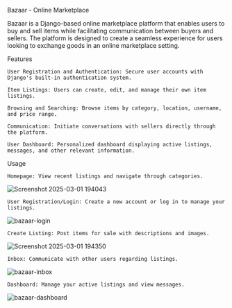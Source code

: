 Bazaar - Online Marketplace

Bazaar is a Django-based online marketplace platform that enables users to buy and sell items while facilitating communication between buyers and sellers. The platform is designed to create a seamless     experience for users looking to exchange goods in an online marketplace setting.

Features

    User Registration and Authentication: Secure user accounts with Django's built-in authentication system.

    Item Listings: Users can create, edit, and manage their own item listings.

    Browsing and Searching: Browse items by category, location, username, and price range.

    Communication: Initiate conversations with sellers directly through the platform.

    User Dashboard: Personalized dashboard displaying active listings, messages, and other relevant information.

Usage

    Homepage: View recent listings and navigate through categories.
    
![Screenshot 2025-03-01 194043](https://github.com/user-attachments/assets/86a0126c-1ac6-4e14-a552-95b357c98c9c)

    User Registration/Login: Create a new account or log in to manage your listings.
    
![bazaar-login](https://github.com/user-attachments/assets/4fdfaa75-61d3-4540-8555-10b47b9576c8)

    Create Listing: Post items for sale with descriptions and images.
    
![Screenshot 2025-03-01 194350](https://github.com/user-attachments/assets/f1d04850-4986-497c-903c-50ac8b70262a)

    Inbox: Communicate with other users regarding listings.
    
![bazaar-inbox](https://github.com/user-attachments/assets/19d8368f-44ce-44c9-8ad7-c33ad0385b0d)

    Dashboard: Manage your active listings and view messages.
    
 ![bazaar-dashboard](https://github.com/user-attachments/assets/5a76f0b7-3257-4f7e-b53e-93fbec34a855)
